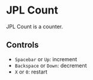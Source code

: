 # JPL Count
JPL Count is a counter.

## Controls
- `Spacebar` or `Up`: increment
- `Backspace` or `Down`: decrement
- `X` or `0`: restart

